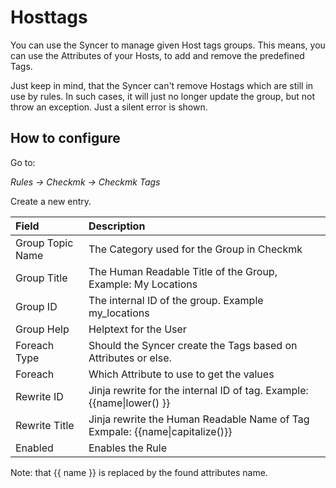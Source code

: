 # Hosttags

You can use the Syncer to manage given Host tags groups. 
This means, you can use the Attributes of your Hosts, to add and remove the predefined Tags.

Just keep in mind, that the Syncer can't remove Hostags which are still in use by rules.  In such cases, it will just no longer update the group, but not throw an exception. Just a silent error is shown.

## How to configure
Go to:

_Rules → Checkmk → Checkmk Tags_

Create a new entry.

| Field | Description |
| :--------|:------------|
| Group Topic Name | The Category used for the Group in Checkmk |
| Group Title | The Human Readable Title of the Group, Example: My Locations|
| Group ID | The internal ID of the group. Example my_locations |
| Group Help | Helptext for the User |
| Foreach Type | Should the Syncer create the Tags based on Attributes or else. |
| Foreach | Which Attribute to use to get the values |
| Rewrite ID | Jinja rewrite for the internal ID of tag. Example: {{name\|lower() }} |
| Rewrite Title | Jinja rewrite the Human Readable Name of Tag Exmpale: {{name\|capitalize()}}|
| Enabled | Enables the Rule |


Note: that {{ name }} is replaced by the found attributes name.